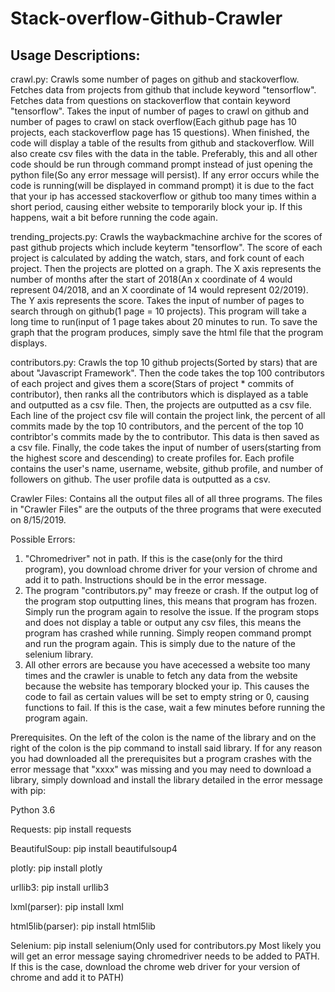# Stack-overflow-Github-Crawler
## Usage Descriptions:
crawl.py: Crawls some number of pages on github and stackoverflow. Fetches data from projects from github that include keyword "tensorflow". Fetches data from questions on stackoverflow that contain keyword "tensorflow". Takes the input of number of pages to crawl on github and number of pages to crawl on stack overflow(Each github page has 10 projects, each stackoverflow page has 15 questions). When finished, the code will display a table of the results from github and stackoverflow. Will also create csv files with the data in the table. Preferably, this and all other code should be run through command prompt instead of just opening the python file(So any error message will persist). If any error occurs while the code is running(will be displayed in command prompt) it is due to the fact that your ip has accessed stackoverflow or github too many times within a short period, causing either website to temporarily block your ip. If this happens, wait a bit before running the code again.


trending_projects.py: Crawls the waybackmachine archive for the scores of past github projects which include keyterm "tensorflow". The score of each project is calculated by adding the watch, stars, and fork count of each project. Then the projects are plotted on a graph. The X axis represents the number of months after the start of 2018(An x coordinate of 4 would represent 04/2018, and an X coordinate of 14 would represent 02/2019). The Y axis represents the score. Takes the input of number of pages to search through on github(1 page = 10 projects). This program will take a long time to run(input of 1 page takes about 20 minutes to run. To save the graph that the program produces, simply save the html file that the program displays. 



contributors.py: Crawls the top 10 github projects(Sorted by stars) that are about "Javascript Framework". Then the code takes the top 100 contributors of each project and gives them a score(Stars of project * commits of contributor), then ranks all the contributors which is displayed as a table and outputted as a csv file. Then, the projects are outputted as a csv file. Each line of the project csv file will contain the project link, the percent of all commits made by the top 10 contributors, and the percent of the top 10 contribtor's commits made by the to contributor. This data is then saved as a csv file. Finally, the code takes the input of number of users(starting from the highest score and descending) to create profiles for. Each profile contains the user's name, username, website, github profile, and number of followers on github. The user profile data is outputted as a csv.


Crawler Files: Contains all the output files all of all three programs. The files in "Crawler Files" are the outputs of the three programs that were executed on 8/15/2019.



Possible Errors:
1. "Chromedriver" not in path. If this is the case(only for the third program), you download chrome driver for your version of chrome and add it to path. Instructions should be in the error message.
2. The program "contributors.py" may freeze or crash. If the output log of the program stop outputting lines, this means that program has frozen. Simply run the program again to resolve the issue. If the program stops and does not display a table or output any csv files, this means the program has crashed while running. Simply reopen command prompt and run the program again. This is simply due to the nature of the selenium library.
3. All other errors are because you have acecessed a website too many times and the crawler is unable to fetch any data from the website because the website has temporary blocked your ip. This causes the code to fail as certain values will be set to empty string or 0, causing functions to fail. If this is the case, wait a few minutes before running the program again.





Prerequisites. On the left of the colon is the name of the library and on the right of the colon is the pip command to install said library. If for any reason you had downloaded all the prerequisites but a program crashes with the error message that "xxxx" was missing and you may need to download a library, simply download and install the library detailed in the error message with pip: 

Python 3.6

Requests: pip install requests

BeautifulSoup: pip install beautifulsoup4

plotly: pip install plotly

urllib3: pip install urllib3

lxml(parser): pip install lxml

html5lib(parser): pip install html5lib

Selenium: pip install selenium(Only used for contributors.py Most likely you will get an error message saying chromedriver needs to be added to PATH. If this is the case, download the chrome web driver for your version of chrome and add it to PATH)
